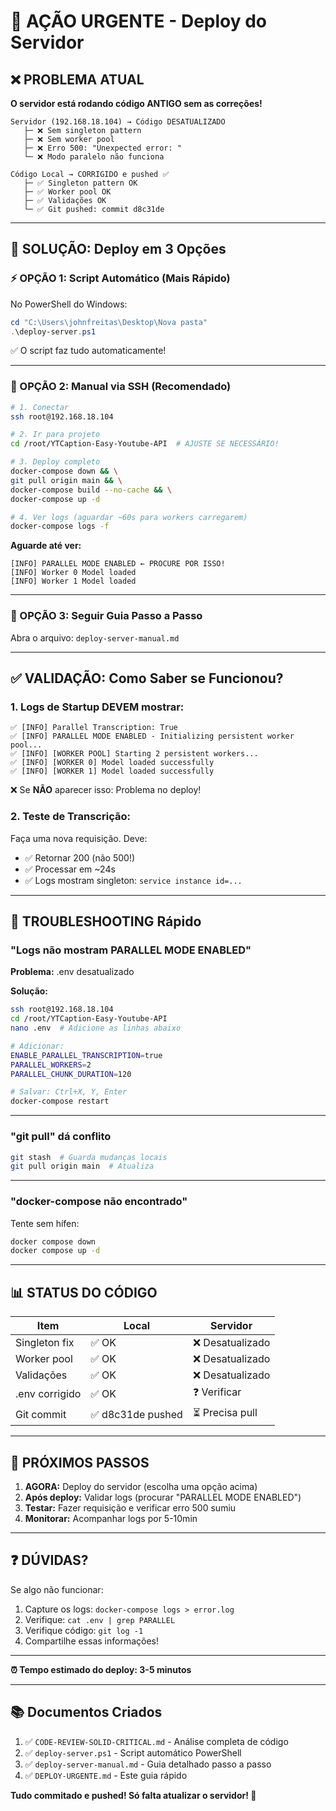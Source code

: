# 🚨 AÇÃO URGENTE - Deploy do Servidor

## ❌ PROBLEMA ATUAL

**O servidor está rodando código ANTIGO sem as correções!**

```
Servidor (192.168.18.104) → Código DESATUALIZADO
   ├─ ❌ Sem singleton pattern
   ├─ ❌ Sem worker pool
   ├─ ❌ Erro 500: "Unexpected error: "
   └─ ❌ Modo paralelo não funciona

Código Local → CORRIGIDO e pushed ✅
   ├─ ✅ Singleton pattern OK
   ├─ ✅ Worker pool OK
   ├─ ✅ Validações OK
   └─ ✅ Git pushed: commit d8c31de
```

---

## 🚀 SOLUÇÃO: Deploy em 3 Opções

### ⚡ OPÇÃO 1: Script Automático (Mais Rápido)

No PowerShell do Windows:

```powershell
cd "C:\Users\johnfreitas\Desktop\Nova pasta"
.\deploy-server.ps1
```

✅ O script faz tudo automaticamente!

---

### 🔧 OPÇÃO 2: Manual via SSH (Recomendado)

```bash
# 1. Conectar
ssh root@192.168.18.104

# 2. Ir para projeto
cd /root/YTCaption-Easy-Youtube-API  # AJUSTE SE NECESSÁRIO!

# 3. Deploy completo
docker-compose down && \
git pull origin main && \
docker-compose build --no-cache && \
docker-compose up -d

# 4. Ver logs (aguardar ~60s para workers carregarem)
docker-compose logs -f
```

**Aguarde até ver:**
```
[INFO] PARALLEL MODE ENABLED ← PROCURE POR ISSO!
[INFO] Worker 0 Model loaded
[INFO] Worker 1 Model loaded
```

---

### 📝 OPÇÃO 3: Seguir Guia Passo a Passo

Abra o arquivo: `deploy-server-manual.md`

---

## ✅ VALIDAÇÃO: Como Saber se Funcionou?

### 1. Logs de Startup DEVEM mostrar:

```log
✅ [INFO] Parallel Transcription: True
✅ [INFO] PARALLEL MODE ENABLED - Initializing persistent worker pool...
✅ [INFO] [WORKER POOL] Starting 2 persistent workers...
✅ [INFO] [WORKER 0] Model loaded successfully
✅ [INFO] [WORKER 1] Model loaded successfully
```

❌ Se **NÃO** aparecer isso: Problema no deploy!

### 2. Teste de Transcrição:

Faça uma nova requisição. Deve:
- ✅ Retornar 200 (não 500!)
- ✅ Processar em ~24s
- ✅ Logs mostram singleton: `service instance id=...`

---

## 🐛 TROUBLESHOOTING Rápido

### "Logs não mostram PARALLEL MODE ENABLED"

**Problema:** .env desatualizado

**Solução:**
```bash
ssh root@192.168.18.104
cd /root/YTCaption-Easy-Youtube-API
nano .env  # Adicione as linhas abaixo

# Adicionar:
ENABLE_PARALLEL_TRANSCRIPTION=true
PARALLEL_WORKERS=2
PARALLEL_CHUNK_DURATION=120

# Salvar: Ctrl+X, Y, Enter
docker-compose restart
```

---

### "git pull" dá conflito

```bash
git stash  # Guarda mudanças locais
git pull origin main  # Atualiza
```

---

### "docker-compose não encontrado"

Tente sem hífen:
```bash
docker compose down
docker compose up -d
```

---

## 📊 STATUS DO CÓDIGO

| Item | Local | Servidor |
|------|-------|----------|
| Singleton fix | ✅ OK | ❌ Desatualizado |
| Worker pool | ✅ OK | ❌ Desatualizado |
| Validações | ✅ OK | ❌ Desatualizado |
| .env corrigido | ✅ OK | ❓ Verificar |
| Git commit | ✅ d8c31de pushed | ⏳ Precisa pull |

---

## 🎯 PRÓXIMOS PASSOS

1. **AGORA:** Deploy do servidor (escolha uma opção acima)
2. **Após deploy:** Validar logs (procurar "PARALLEL MODE ENABLED")
3. **Testar:** Fazer requisição e verificar erro 500 sumiu
4. **Monitorar:** Acompanhar logs por 5-10min

---

## ❓ DÚVIDAS?

Se algo não funcionar:

1. Capture os logs: `docker-compose logs > error.log`
2. Verifique: `cat .env | grep PARALLEL`
3. Verifique código: `git log -1`
4. Compartilhe essas informações!

---

**⏰ Tempo estimado do deploy: 3-5 minutos**

---

## 📚 Documentos Criados

1. ✅ `CODE-REVIEW-SOLID-CRITICAL.md` - Análise completa de código
2. ✅ `deploy-server.ps1` - Script automático PowerShell
3. ✅ `deploy-server-manual.md` - Guia detalhado passo a passo
4. ✅ `DEPLOY-URGENTE.md` - Este guia rápido

**Tudo commitado e pushed! Só falta atualizar o servidor! 🚀**

